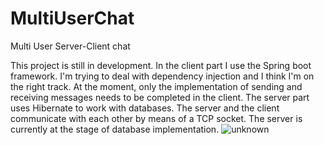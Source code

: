 # MultiUserChat
Multi User Server-Client chat

This project is still in development. In the client part I use the Spring boot framework. I'm trying to deal with dependency injection and I think I'm on the right track. At the moment, only the implementation of sending and receiving messages needs to be completed in the client. The server part uses Hibernate to work with databases. The server and the client communicate with each other by means of a TCP socket. The server is currently at the stage of database implementation.
![unknown](https://user-images.githubusercontent.com/99665525/167672787-272f9722-3390-4a4c-adf9-dfa15900ebfc.png)
